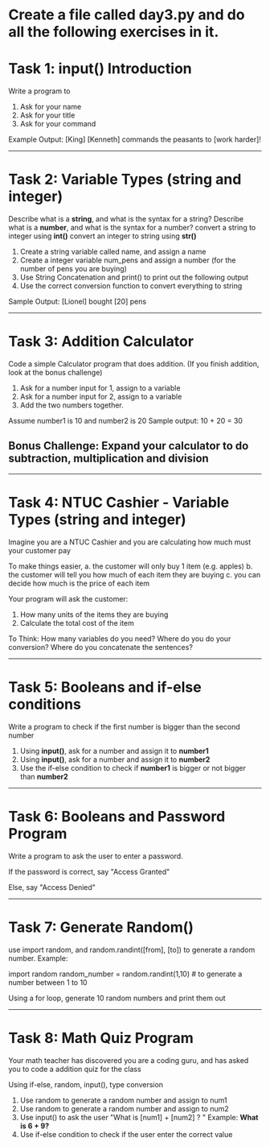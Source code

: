 # Create a file called day3.py and do all the following exercises in it.

# Task 1: input() Introduction

Write a program to 
1. Ask for your name
2. Ask for your title
3. Ask for your command

Example Output: [King] [Kenneth] commands the peasants to [work harder]!

-------------------------------------------------------------------------

# Task 2: Variable Types (string and integer)

Describe what is a **string**, and what is the syntax for a string?
Describe what is a **number**, and what is the syntax for a number?
convert a string to integer using **int()**
convert an integer to string using **str()**

1. Create a string variable called name, and assign a name
2. Create a integer variable num_pens and assign a number (for the number of pens you are buying)
3. Use String Concatenation and print() to print out the following output
4. Use the correct conversion function to convert everything to string

Sample Output: [Lionel] bought [20] pens

------------------------------------------------------------------------

# Task 3: Addition Calculator

Code a simple Calculator program that does addition. (If you finish addition, look at the bonus challenge)

1. Ask for a number input for 1, assign to a variable
2. Ask for a number input for 2, assign to a variable
3. Add the two numbers together.

Assume number1 is 10 and number2 is 20
Sample output: 10 + 20 = 30

## Bonus Challenge: Expand your calculator to do subtraction, multiplication and division
------------------------------------------------------------------------

# Task 4: NTUC Cashier - Variable Types (string and integer)

Imagine you are a NTUC Cashier and you are calculating how much must your customer pay

To make things easier, 
a. the customer will only buy 1 item (e.g. apples)
b. the customer will tell you how much of each item they are buying
c. you can decide how much is the price of each item

Your program will ask the customer:
1. How many units of the items they are buying
2. Calculate the total cost of the item

To Think: How many variables do you need? Where do you do your conversion? Where do you concatenate the sentences?

--------------------------------------------------------------------------

# Task 5: Booleans and if-else conditions

Write a program to check if the first number is bigger than the second number
1. Using **input()**, ask for a number and assign it to **number1**
2. Using **input()**, ask for a number and assign it to **number2**
3. Use the if-else condition to check if **number1** is bigger or not bigger than **number2**

---------------------------------------------------------------------------

# Task 6: Booleans and Password Program

Write a program to ask the user to enter a password.

If the password is correct, say "Access Granted"

Else, say "Access Denied"

-----------------------------------------------------------------------------

# Task 7: Generate Random()

use import random, and random.randint([from], [to]) to generate a random number.
Example:

import random
random_number = random.randint(1,10) # to generate a number between 1 to 10

Using a for loop, generate 10 random numbers and print them out

------------------------------------------------------------------------------

# Task 8: Math Quiz Program

Your math teacher has discovered you are a coding guru, 
and has asked you to code a addition quiz for the class

Using if-else, random, input(), type conversion

1. Use random to generate a random number and assign to num1
2. Use random to generate a random number and assign to num2
3. Use input() to ask the user "What is [num1] + [num2] ? "
   Example: **What is 6 + 9?**
4. Use if-else condition to check if the user enter the correct value